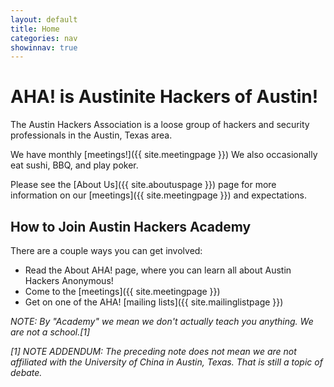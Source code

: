 ```yaml
---
layout: default
title: Home
categories: nav
showinnav: true
---
```


# AHA! is Austinite Hackers of Austin!

The Austin Hackers Association is a loose group of hackers and
security professionals in the Austin, Texas area.

We have monthly [meetings!]({{ site.meetingpage }}) We also occasionally eat sushi, BBQ, and play poker.

Please see the [About Us]({{ site.aboutuspage }}) page for more information on our
[meetings]({{ site.meetingpage }}) and expectations.

## How to Join Austin Hackers Academy

There are a couple ways you can get involved:

* Read the About AHA! page, where you can learn all about Austin Hackers Anonymous!
* Come to the [meetings]({{ site.meetingpage }})
* Get on one of the AHA! [mailing lists]({{ site.mailinglistpage }})

*NOTE: By "Academy" we mean we don't actually teach you anything. We are
not a school.[1]*

*[1] NOTE ADDENDUM: The preceding note does not mean we are not affiliated
with the University of China in Austin, Texas. That is still a topic of
debate.*

